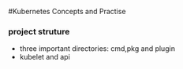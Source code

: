 #Kubernetes Concepts and Practise

### project struture
- three important directories: cmd,pkg and plugin
- kubelet and api
